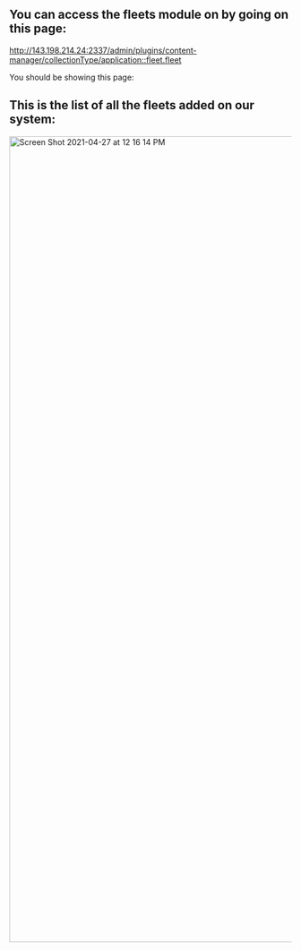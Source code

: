 ## You can access the fleets module on by going on this page:

http://143.198.214.24:2337/admin/plugins/content-manager/collectionType/application::fleet.fleet

You should be showing this page:

## This is the list of all the fleets added on our system:

<img width="1440" alt="Screen Shot 2021-04-27 at 12 16 14 PM" src="https://user-images.githubusercontent.com/59637626/116195859-79598980-a752-11eb-872c-bc3b857f9dd0.png">

